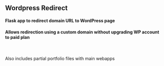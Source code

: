 ## Wordpress Redirect

#### Flask app to redirect domain URL to WordPress page
#### Allows redirection using a custom domain without upgrading WP account to paid plan

<br>
<br>
Also includes partial portfolio files with main webapps
 
